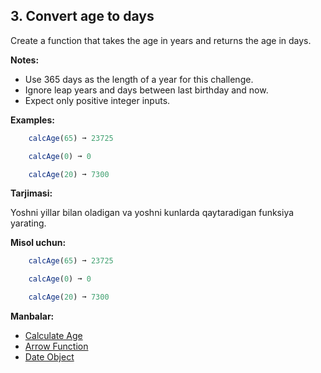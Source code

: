 ## 3. Convert age to days

Create a function that takes the age in years and returns the age in days.

**Notes:**

- Use 365 days as the length of a year for this challenge.
- Ignore leap years and days between last birthday and now.
- Expect only positive integer inputs.

**Examples:**

```js
    calcAge(65) ➞ 23725

    calcAge(0) ➞ 0

    calcAge(20) ➞ 7300
```

**Tarjimasi:**

Yoshni yillar bilan oladigan va yoshni kunlarda qaytaradigan funksiya yarating.

**Misol uchun:**

```js
    calcAge(65) ➞ 23725

    calcAge(0) ➞ 0

    calcAge(20) ➞ 7300
```

**Manbalar:**

- [Calculate Age](https://mrvirk.com/javascript-to-calculate-age-from-date-of-birth.html)
- [Arrow Function](https://www.w3schools.com/js/js_arrow_function.asp)
- [Date Object](https://developer.mozilla.org/en-US/docs/Web/JavaScript/Reference/Global_Objects/Date)